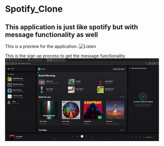 # Spotify_Clone
## This application is just like spotify but with message functionality as well

This is a preview for the application.
![Listen](Resources/Listen.gif)

This is the sign up process to get the message functionality
![Message](Resources/SignUp.gif)
